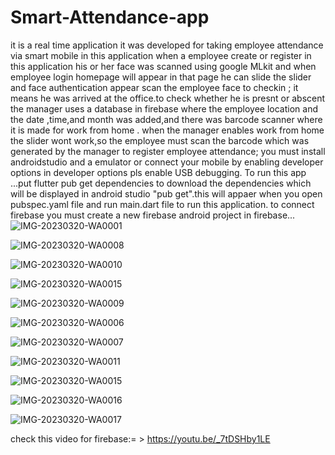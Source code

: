 # Smart-Attendance-app
it is a real time application
it was developed for taking employee attendance via smart mobile
in this application when a employee create or register in this application his or her face was scanned
using google MLkit 
and when employee login homepage will appear in that page he can slide the slider and face authentication appear scan the employee face to checkin ;
it means he was arrived at the office.to check whether he is presnt or abscent the manager uses a database in firebase 
where the employee location and the date ,time,and month was added,and there was barcode scanner where it is made for work from home .
when the manager enables work from home the slider wont work,so the employee must scan the barcode which was generated by the manager to register employee attendance;
you must install androidstudio and a emulator or connect your mobile by enabling developer options in developer options pls enable USB debugging.
To run this app ...put flutter pub get dependencies to download the dependencies which will be displayed in android studio "pub get".this will appaer when you open pubspec.yaml file
and run main.dart file to run this application.
to connect firebase you must create a new firebase android project in firebase...
![IMG-20230320-WA0001](https://user-images.githubusercontent.com/126334039/229570954-aef6beb2-ab24-4b69-b869-35357fe491e8.jpg)

![IMG-20230320-WA0008](https://user-images.githubusercontent.com/126334039/229571101-6727f925-7a87-40c0-850a-cb7f7161df59.jpg)

![IMG-20230320-WA0010](https://user-images.githubusercontent.com/126334039/229571288-7a45df46-91d4-417e-a692-66cb1067948a.jpg)

![IMG-20230320-WA0015](https://user-images.githubusercontent.com/126334039/229571332-93e61a3d-96ef-4e50-b4ce-ff51201b669b.jpg)

![IMG-20230320-WA0009](https://user-images.githubusercontent.com/126334039/229571368-6a5435f0-3086-4d1e-8991-c846f7a8766c.jpg)

![IMG-20230320-WA0006](https://user-images.githubusercontent.com/126334039/229571451-c6028f8a-276b-4d49-8632-02a1a642e314.jpg)

![IMG-20230320-WA0007](https://user-images.githubusercontent.com/126334039/229571586-33213858-577e-4e2f-8053-c77d0352e6ee.jpg)

![IMG-20230320-WA0011](https://user-images.githubusercontent.com/126334039/229571679-532b1f97-291e-4795-8c70-2f2287a9b6dd.jpg)

![IMG-20230320-WA0015](https://user-images.githubusercontent.com/126334039/229571824-44801c53-6fbc-4ac6-a9b6-4d74105ed037.jpg)

![IMG-20230320-WA0016](https://user-images.githubusercontent.com/126334039/229571852-830047df-0f40-44e9-8c19-f88290fdabd5.jpg)

![IMG-20230320-WA0017](https://user-images.githubusercontent.com/126334039/229571865-ae5d3b7e-9d18-4cf1-b7dd-aa176036baf6.jpg)

check this video for firebase:= > https://youtu.be/_7tDSHby1LE
